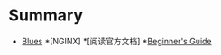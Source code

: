 # Summary

* [Blues](README.md)
    *[NGINX]
        *[阅读官方文档]
            *[Beginner's Guide](doc/nginx/阅读官方文档/初学者指导手册.md)
